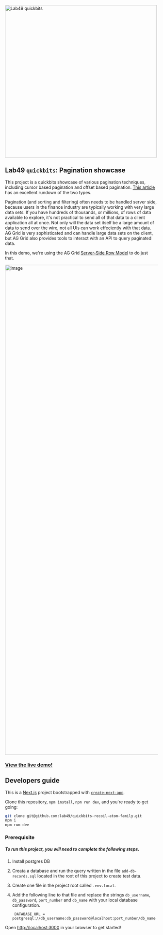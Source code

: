 <br />
<br />

<img src="https://user-images.githubusercontent.com/97474840/196573601-19e57d9f-0498-48a6-b8ce-3a44f3f036c0.png" width="500" alt="Lab49 quickbits" />

<br />

## Lab49 `quickbits`: Pagination showcase
This project is a quickbits showcase of various pagination techniques, including cursor based pagination and offset based pagination. [This article](https://dev.to/appwrite/this-is-why-you-should-use-cursor-pagination-4nh5) has an excellent rundown of the two types.

Pagination (and sorting and filtering) often needs to be handled server side, because users in the finance industry are typically working with very large data sets. If you have hundreds of thousands, or millions, of rows of data available to explore, it's not practical to send all of that data to a client application all at once. Not only will the data set itself be a large amount of data to send over the wire, not all UIs can work effeciently with that data. AG Grid is very sophisticated and can handle large data sets on the client, but AG Grid also provides tools to interact with an API to query paginated data.

In this demo, we're using the AG Grid [Server-Side Row Model](https://ag-grid.com/react-data-grid/server-side-model/) to do just that.

<img width="1607" alt="image" src="https://user-images.githubusercontent.com/63244584/207623331-26d9f0da-a618-4366-b1c6-ad085a15a5d9.png">

### [View the live demo!](https://quickbits-pagination-showcase.vercel.app/)

## Developers guide

This is a [Next.js](https://nextjs.org/) project bootstrapped with [`create-next-app`](https://github.com/vercel/next.js/tree/canary/packages/create-next-app).

Clone this repository, `npm install`, `npm run dev`, and you're ready to get going:

```bash
git clone git@github.com:lab49/quickbits-recoil-atom-family.git
npm i
npm run dev
```

### Prerequisite

##### To run this project, you will need to complete the following steps.

1. Install postgres DB
2. Creata a database and run the query written in the file `add-db-records.sql` located in the root of this project to create test data.
3. Create one file in the project root called `.env.local`.
4. Add the following line to that file and replace the strings `db_username`, `db_password`, `port_number` and `db_name` with your local database configuration.
        
        DATABASE_URL = postgresql://db_username:db_password@localhost:port_number/db_name


Open [http://localhost:3000](http://localhost:3000) in your browser to get started!

